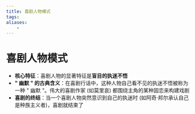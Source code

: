 ```yaml
---
title: 喜剧人物模式
tags:
aliases: 
    -
---
```


# 喜剧人物模式

- **核心特征**：喜剧人物的显著特征是**盲目的执迷不悟**
- **" 幽默 " 的古典含义**：在喜剧行话中，这种人物自己看不见的执迷不悟被称为一种 " 幽默 "。伟大的喜剧作家 (如莫里哀) 都围绕主角的某种固恋来构建戏剧
- **喜剧的终结**：当一个喜剧人物突然意识到自己的执迷时 (如阿奇·邦尔承认自己是种族主义者)，喜剧就结束了
